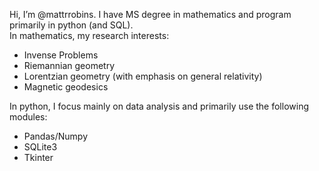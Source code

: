  Hi, I’m @mattrrobins.
 I have MS degree in mathematics and program primarily in python (and SQL).  
 In mathematics, my research interests:
 - Invense Problems
 - Riemannian geometry
 - Lorentzian geometry (with emphasis on general relativity)
 - Magnetic geodesics
 
 In python, I focus mainly on data analysis and primarily use the following modules:
 - Pandas/Numpy
 - SQLite3
 - Tkinter


<!---
mattrrobins/mattrrobins is a ✨ special ✨ repository because its `README.md` (this file) appears on your GitHub profile.
You can click the Preview link to take a look at your changes.
--->
